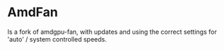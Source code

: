 # AmdFan

Is a fork of amdgpu-fan, with updates and using the correct settings for 'auto' / system controlled speeds.
